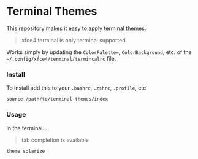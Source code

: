 # Terminal Themes

This repository makes it easy to apply terminal themes.

> xfce4 terminal is only terminal supported

Works simply by updating the `ColorPalette=`, `ColorBackground`, etc. of the `~/.config/xfce4/terminal/termincalrc` file.

### Install

To install add this to your `.bashrc`, `.zshrc`, `.profile`, etc.

```
source /path/to/terminal-themes/index
```

### Usage

In the terminal...

> tab completion is available

```
theme solarize
```
